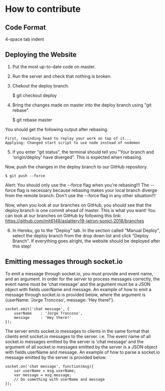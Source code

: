 # How to contribute

## Code Format

4-space tab indent

## Deploying the Website

1. Put the most up-to-date code on master.

2. Run the server and check that nothing is broken.

3. Chekout the deploy branch.

    $ git checkout deploy

4. Bring the changes made on master into the deploy branch using "git rebase".

    $ git rebase master

You should get the following output after rebasing.

    First, rewinding head to replay your work on top of it...
    Applying: Changed start script to use node instead of nodemon

5. If you enter "git status", the terminal should tell you "Your branch and 'origin/deploy' have diverged". This is expected when rebasing.

Now, push the changes in the deploy branch to our GitHub repository.

    $ git push --force

Alert: You should only use the --force flag when you're rebasing!!! The --force flag is necessary because rebasing makes your local branch diverge from the remote branch. Don't use the --force flag in any other situation!!!

Now, when you look at our branches on GitHub, you should see that the deploy branch is one commit ahead of master. This is what you want! You can look at our branches on GitHub by following this link: https://github.com/mit6148/aslattery19-jatron-sonjcl-2018/branches

6. In Heroku, go to the "Deploy" tab. In the section called "Manual Deploy", select the deploy branch from the drop down list and click "Deploy Branch". If everything goes alright, the website should be deployed after this step!

## Emitting messages through socket.io

To emit a message through socket.io, you must provide and event name, and an argument. In order for the server to process messages correctly, the event name must be 'chat message' and the argument must be a JSON object with fields userName and message. An example of how to emit a message through socket.io is provided below, where the argument is {userName: 'Jorge Troncoso', message: 'Hey there!'}.

    socket.emit('chat message', {
        userName    : 'Jorge Troncoso',
        message     : 'Hey there!'
    });

The server emits socket.io messages to clients in the same format that clients emit socket.io messages to the server. i.e. The event name of all socket.io messages emitted by the server is 'chat message' and the argument of all socket.io messages emitted by the server is a JSON object with fields userName and message. An example of how to parse a socket.io message emitted by the server is provided below.

    socket.on('chat message', function(msg){
        var userName = msg.userName;
        var message = msg.message;
        // Do something with userName and message
    });

